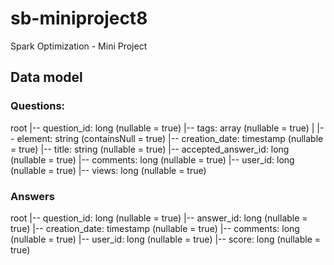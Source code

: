 # sb-miniproject8
Spark Optimization - Mini Project

## Data model

### Questions:
root
 |-- question_id: long (nullable = true)
 |-- tags: array (nullable = true)
 |    |-- element: string (containsNull = true)
 |-- creation_date: timestamp (nullable = true)
 |-- title: string (nullable = true)
 |-- accepted_answer_id: long (nullable = true)
 |-- comments: long (nullable = true)
 |-- user_id: long (nullable = true)
 |-- views: long (nullable = true)
 
 ### Answers
root
 |-- question_id: long (nullable = true)
 |-- answer_id: long (nullable = true)
 |-- creation_date: timestamp (nullable = true)
 |-- comments: long (nullable = true)
 |-- user_id: long (nullable = true)
 |-- score: long (nullable = true) 
